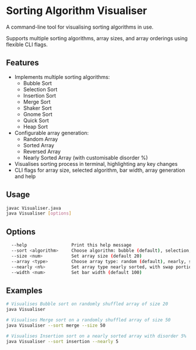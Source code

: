 # Sorting Algorithm Visualiser

A command-line tool for visualising sorting algorithms in use.

Supports multiple sorting algorithms, array sizes, and array orderings using flexible CLI flags.

## Features

- Implements multiple sorting algorithms:
  - Bubble Sort
  - Selection Sort
  - Insertion Sort
  - Merge Sort
  - Shaker Sort
  - Gnome Sort
  - Quick Sort
  - Heap Sort
- Configurable array generation:
  - Random Array
  - Sorted Array
  - Reversed Array
  - Nearly Sorted Array (with customisable disorder %)
- Visualises sorting process in terminal, highlighting any key changes
- CLI flags for array size, selected algorithm, bar width, array generation and help 

## Usage
```bash
javac Visualiser.java
java Visualiser [options]
```

## Options
```bash
  --help                 Print this help message
  --sort <algorithm>     Choose algorithm: bubble (default), selection, insertion, merge, shaker, gnome, quick, heap
  --size <num>           Set array size (default 20)
  --array <type>         Choose array type: random (default), nearly, sorted, reversed
  --nearly <n%>          Set array type nearly sorted, with swap portion n% (default 10%)
  --width <num>          Set bar width (default 100)
```

## Examples

```bash
# Visualises Bubble sort on randomly shuffled array of size 20
java Visualiser 

# Visualises Merge sort on a randomly shuffled array of size 50
java Visualiser --sort merge --size 50

# Visualises Insertion sort on a nearly sorted array with disorder 5%
java Visualiser --sort insertion --nearly 5
```

